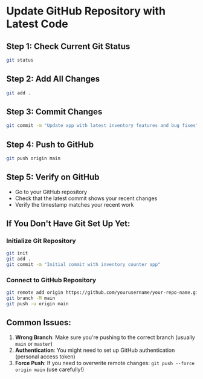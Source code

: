 
# Update GitHub Repository with Latest Code

## Step 1: Check Current Git Status
```bash
git status
```

## Step 2: Add All Changes
```bash
git add .
```

## Step 3: Commit Changes
```bash
git commit -m "Update app with latest inventory features and bug fixes"
```

## Step 4: Push to GitHub
```bash
git push origin main
```

## Step 5: Verify on GitHub
- Go to your GitHub repository
- Check that the latest commit shows your recent changes
- Verify the timestamp matches your recent work

## If You Don't Have Git Set Up Yet:

### Initialize Git Repository
```bash
git init
git add .
git commit -m "Initial commit with inventory counter app"
```

### Connect to GitHub Repository
```bash
git remote add origin https://github.com/yourusername/your-repo-name.git
git branch -M main
git push -u origin main
```

## Common Issues:

1. **Wrong Branch**: Make sure you're pushing to the correct branch (usually `main` or `master`)
2. **Authentication**: You might need to set up GitHub authentication (personal access token)
3. **Force Push**: If you need to overwrite remote changes: `git push --force origin main` (use carefully!)
